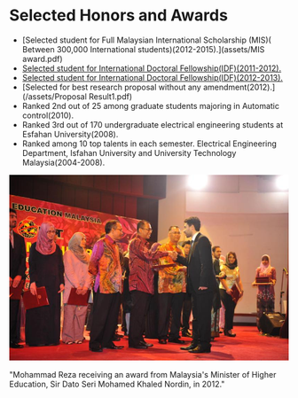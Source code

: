  
 <h1>Selected Honors and Awards</h1>
 
* [Selected student for Full Malaysian International Scholarship (MIS)( Between 300,000 International students)(2012-2015).](assets/MIS award.pdf)
* [Selected student for International Doctoral Fellowship(IDF)(2011-2012).](/assets/IDF(2011-2012).pdf)
* [Selected student for International Doctoral Fellowship(IDF)(2012-2013).](/assets/IDF(2012-2013).pdf)
* [Selected for best research proposal without any amendment(2012).](/assets/Proposal Result1.pdf)
   <li>Ranked 2nd out of 25 among graduate students majoring in Automatic control(2010).</li>
   <li>Ranked 3rd out of 170 undergraduate electrical engineering students at Esfahan University(2008).</li>
   <li>Ranked among 10 top talents in each semester. Electrical Engineering Department, Isfahan University and University Technology Malaysia(2004-2008).</li>

    



<div class="honors-images">
    <div class="honors-image">
        <img src="/assets/MIS.jpeg" alt="Image 1"  style="width: 600px; height: auto;">
        <p class="image-caption">"Mohammad Reza receiving an award from Malaysia's Minister of Higher Education, Sir Dato Seri Mohamed Khaled Nordin, in 2012."</p>
    </div>
    
</div>
